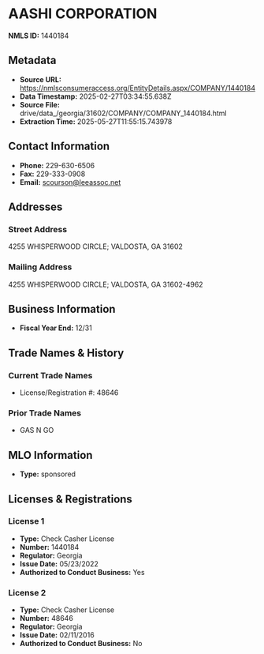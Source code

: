 # AASHI CORPORATION

**NMLS ID:** 1440184

## Metadata
- **Source URL:** https://nmlsconsumeraccess.org/EntityDetails.aspx/COMPANY/1440184
- **Data Timestamp:** 2025-02-27T03:34:55.638Z
- **Source File:** drive/data_/georgia/31602/COMPANY/COMPANY_1440184.html
- **Extraction Time:** 2025-05-27T11:55:15.743978

## Contact Information
- **Phone:** 229-630-6506
- **Fax:** 229-333-0908
- **Email:** scourson@leeassoc.net

## Addresses
### Street Address
4255 WHISPERWOOD CIRCLE; VALDOSTA, GA 31602

### Mailing Address
4255 WHISPERWOOD CIRCLE; VALDOSTA, GA 31602-4962

## Business Information
- **Fiscal Year End:** 12/31

## Trade Names & History
### Current Trade Names
- License/Registration #: 48646

### Prior Trade Names
- GAS N GO

## MLO Information
- **Type:** sponsored

## Licenses & Registrations

### License 1
- **Type:** Check Casher License
- **Number:** 1440184
- **Regulator:** Georgia
- **Issue Date:** 05/23/2022
- **Authorized to Conduct Business:** Yes

### License 2
- **Type:** Check Casher License
- **Number:** 48646
- **Regulator:** Georgia
- **Issue Date:** 02/11/2016
- **Authorized to Conduct Business:** No
